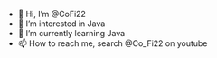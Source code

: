 - 👋 Hi, I’m @CoFi22
- 👀 I’m interested in Java
- 🌱 I’m currently learning Java
- 📫 How to reach me, search @Co_Fi22 on youtube

<!---
CoFi22/CoFi22 is a ✨ special ✨ repository because its `README.md` (this file) appears on your GitHub profile.
You can click the Preview link to take a look at your changes.
--->
